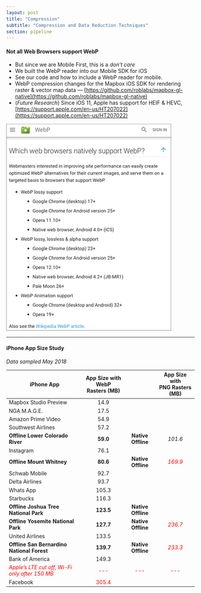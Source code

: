 ```yaml
---
layout: post
title: "Compression"
subtitle: "Compression and Data Reduction Techniques"
section: pipeline
---
```


#### Not all Web Browsers support WebP

* But since we are Mobile First, this is a *don’t care*
* We built the WebP reader into our Mobile SDK for iOS  
* See our code and how to include a WebP reader for mobile.
* WebP compression changes for the Mapbox iOS SDK for rendering raster & vector map data — [https://github.com/roblabs/mapbox-gl-native](https://github.com/roblabs/mapbox-gl-native)
* (*Future Research*) Since iOS 11, Apple has support for HEIF & HEVC, [https://support.apple.com/en-us/HT207022](https://support.apple.com/en-us/HT207022)



![](images/c5eb8be4.png)

---

#### iPhone App Size Study

*Data sampled May 2018*

iPhone App | App Size with<br>**WebP Rasters** (MB) |   | App Size with<br>PNG Rasters (MB)
------ | :------: | :------: | :------:
Mapbox Studio Preview | 14.9 | |
NGA M.A.G.E. | 17.5 | |
Amazon Prime Video | 54.9 | |
Southwest Airlines | 57.2 | |
**Offline Lower Colorado River** | **59.0** | **Native Offline**	 | *101.6*
Instagram | 76.1 | |
**Offline Mount Whitney** | **80.6** | **Native Offline** | <span style="color:red">*169.9*</span>
Schwab Mobile | 92.7 | |
Delta Airlines | 93.7 | |
Whats App | 105.3 | |
Starbucks | 116.3 | |
**Offline Joshua Tree National Park** | **123.5** | **Native Offline**
**Offline Yosemite National Park** | **127.7** | **Native Offline** | <span style="color:red">*236.7*</span>
United Airlines | 133.5 | |
**Offline San Bernardino National Forest** | **139.7** | **Native Offline** | <span style="color:red">*233.3*</span>
Bank of America | 149.3 | |
<span style="color:red">*Apple’s LTE cut off, Wi-Fi only after 150 MB*</span> |  <span style="color:red">---</span> |  <span style="color:red">---</span> |  <span style="color:red">---</span>
Facebook  | <span style="color:red">305.4</span> | |
